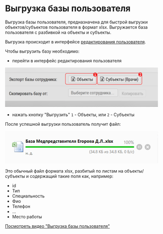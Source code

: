 # Выгрузка базы пользователя

Выгрузка базы пользователя, предназначена для быстрой выгрузки объектов/субъектов пользователя в формат xlsx.
Выгружается база пользователя с разбивкой на объекты и субъекты.

Выгрузка происходит в интерфейсе [редактирования пользователя](accounts-user-edit.html).

 Чтобы выгрузить базу необходимо:
   - перейти в интерфейс редактирования пользователя
   
   ![](../images/accounts-user-base-export.png)
   
   - нажать кнопку "Выгрузить" `1` - Объекты, 
    или `2` - Субъекты
   
После успешной выгрузки пользователь получит файл: 

![](../images/notify-file-base-export.png)

Это обычный файл формата xlsx, разбитый по листам на объекты/субъекты и содержащий такие поля как, например:

-  id	
-  Тип	
-  Специальность	
-  Фио	
-  Телефон
-  ...
-  Место работы	

[Посмотреть видео "Выгрузка базы пользователя" ](https://storage.yandexcloud.net/support-files/video/accounts-user-base-export.mp4)
